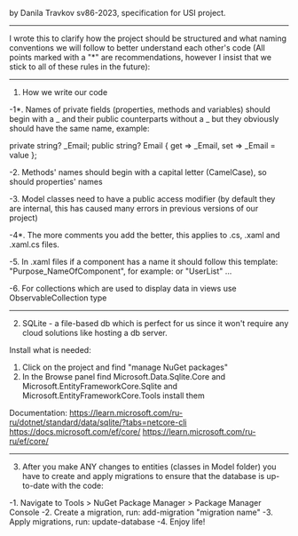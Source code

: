 by Danila Travkov sv86-2023, specification for USI project.

------------------------------------------------------------------------------------------------------------------------------------------
I wrote this to clarify how the project should be structured and what naming conventions we will follow to better understand each other's code (All points marked with a "*" are recommendations, however I insist that we stick to all of these rules in the future):

------------------------------------------------------------------------------------------------------------------------------------------
1. How we write our code

-1*. Names of private fields (properties, methods and variables) should begin with a _ and their public counterparts without a _ but they obviously should have the same name, example: 

private string? _Email; 
public string? Email { get => _Email, set => _Email = value };

-2. Methods' names should begin with a capital letter (CamelCase), so should properties' names

-3. Model classes need to have a public access modifier (by default they are internal, this has caused many errors in previous versions of our project)

-4*. The more comments you add the better, this applies to .cs, .xaml and .xaml.cs files.

-5. In .xaml files if a component has a name it should follow this template: "Purpose_NameOfComponent", for example: <ListView x:Name="UserListView"> or "UserList" ...

-6. For collections which are used to display data in views use ObservableCollection<T> type	

------------------------------------------------------------------------------------------------------------------------------------------
2. SQLite - a file-based db which is perfect for us since it won't require any cloud solutions like hosting a db server.

Install what is needed:

1. Click on the project and find "manage NuGet packages"
2. In the Browse panel find Microsoft.Data.Sqlite.Core and Microsoft.EntityFrameworkCore.Sqlite and Microsoft.EntityFrameworkCore.Tools install them

Documentation: 
https://learn.microsoft.com/ru-ru/dotnet/standard/data/sqlite/?tabs=netcore-cli
https://docs.microsoft.com/ef/core/
https://learn.microsoft.com/ru-ru/ef/core/

------------------------------------------------------------------------------------------------------------------------------------------

3. After you make ANY changes to entities (classes in Model folder) you have to create and apply migrations to ensure that the database is up-to-date with the code:

-1. Navigate to Tools > NuGet Package Manager > Package Manager Console
-2. Create a migration, run: add-migration "migration name"
-3. Apply migrations, run: update-database
-4. Enjoy life!
